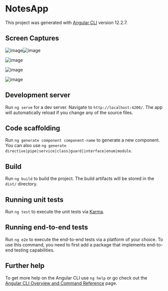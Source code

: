 # NotesApp

This project was generated with [Angular CLI](https://github.com/angular/angular-cli) version 12.2.7.

## Screen Captures
![image](https://user-images.githubusercontent.com/69726409/137595871-0f4df528-dcaa-4578-bf6b-95dc1765fc12.png)![image](https://user-images.githubusercontent.com/69726409/137595883-9a8b5601-a26b-4092-8593-174f38b21776.png)

![image](https://user-images.githubusercontent.com/69726409/137595834-44715364-2974-41e7-b659-b80d463124f3.png)

![image](https://user-images.githubusercontent.com/69726409/137595798-9bf41b5e-1f87-4bc9-beff-927bb208e09a.png)

![image](https://user-images.githubusercontent.com/69726409/137595851-3cc08701-b72e-4c71-8c7e-7d7e69ce476a.png)


## Development server

Run `ng serve` for a dev server. Navigate to `http://localhost:4200/`. The app will automatically reload if you change any of the source files.

## Code scaffolding

Run `ng generate component component-name` to generate a new component. You can also use `ng generate directive|pipe|service|class|guard|interface|enum|module`.

## Build

Run `ng build` to build the project. The build artifacts will be stored in the `dist/` directory.

## Running unit tests

Run `ng test` to execute the unit tests via [Karma](https://karma-runner.github.io).

## Running end-to-end tests

Run `ng e2e` to execute the end-to-end tests via a platform of your choice. To use this command, you need to first add a package that implements end-to-end testing capabilities.

## Further help

To get more help on the Angular CLI use `ng help` or go check out the [Angular CLI Overview and Command Reference](https://angular.io/cli) page.
